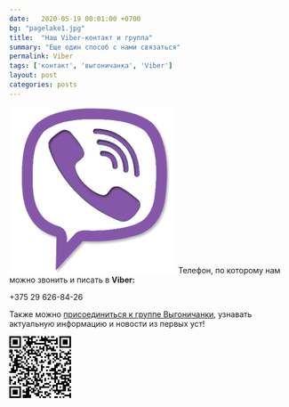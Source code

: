 ```yaml
---
date:   2020-05-19 00:01:00 +0700
bg: "pagelake1.jpg"
title:  "Наш Viber-контакт и группа"
summary: "Еще один способ с нами связаться"  
permalink: Viber
tags: ['контакт', 'выгоничанка', 'Viber']
layout: post
categories: posts
---
```


![Viber icon](/images/viber.png) 
Телефон, по которому нам можно звонить и писать в **Viber:**

+375 29 626-84-26

Также можно <a href="https://invite.viber.com/?g2=AQAgXSjFPCStlE1xEbqSkVc0E27mPhKnVvD2qx4TFztwECRm9U8weXqiZD9Z9rV8">присоединиться к группе Выгоничанки</a>, узнавать актуальную информацию и новости из первых уст!

![Viber QR_code](/images/viber_vyg.png) 
